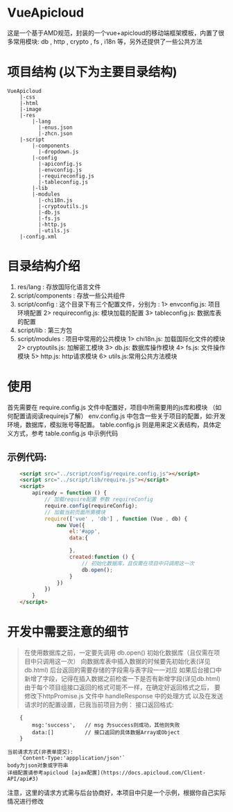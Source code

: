 # VueApicloud
这是一个基于AMD规范，封装的一个vue+apicloud的移动端框架模板，内置了很多常用模块: db , http , crypto , fs , i18n 等，另外还提供了一些公共方法

# 项目结构 (以下为主要目录结构)
```
VueApicloud
    |-css
    |-html
    |-image
    |-res
        |-lang
          |-enus.json
          |-zhcn.json
    |-script
        |-components
          |-dropdown.js
        |-config
          |-apiconfig.js
          |-envconfig.js
          |-requireconfig.js
          |-tableconfig.js
        |-lib
        |-modules
          |-chi18n.js
          |-cryptoutils.js
          |-db.js
          |-fs.js
          |-http.js
          |-utils.js
    |-config.xml
```

# 目录结构介绍

1. res/lang : 存放国际化语言文件
2. script/components : 存放一些公共组件
3. script/config :  这个目录下有三个配置文件，分别为 :
    1> envconfig.js: 项目环境配置
    2> requireconfig.js: 模块加载的配置
    3> tableconfig.js: 数据库表的配置
4. script/lib :  第三方包
5. script/modules : 项目中常用的公共模块
    1> chi18n.js: 加载国际化文件的模块
    2> cryptoutils.js: 加解密工模块
    3> db.js:   数据库操作模块
    4> fs.js:   文件操作模块
    5> http.js: http请求模块
    6> utils.js:常用公共方法模块

# 使用

首先需要在 require.config.js 文件中配置好，项目中所需要用的js库和模块 （如何配置请阅读requirejs了解）
env.config.js 中包含一些关于项目的配置，如:开发环境，数据库，模拟账号等配置。
table.config.js 则是用来定义表结构，具体定义方式，参考 table.config.js 中示例代码

## 示例代码:
    
```html
    <script src="../script/config/require.config.js"></script>
    <script src="../script/lib/require.js"></script>
    <script>
        apiready = function () {
            // 加载require配置 参数 requireConfig
            require.config(requireConfig);
            // 加载当前页面所需模块
            require(['vue' , 'db'] , function (Vue , db) {
                new Vue({
                    el:'#app',
                    data:{

                    },
                    created:function () {
                        // 初始化数据库，且仅需在项目中只调用这一次
                        db.open();
                    }
                })
            })
        }
    </script>  
```

# 开发中需要注意的细节

> 在使用数据库之前，一定要先调用 db.open() 初始化数据库（且仅需在项目中只调用这一次）
> 向数据库表中插入数据的时候要先初始化表(详见db.html)
> 后台返回的需要存储的字段需与表字段一一对应
> 如果后台接口中新增了字段，记得在插入数据之前检查一下是否有新增字段(详见db.html)
> 由于每个项目组接口返回的格式可能不一样，在确定好返回格式之后，
    要修改下httpPromise.js 文件中 handleResponse 中的处理方式
    以及在发送请求时的配置设置，已我当前项目为例：
    接口返回格式:
```
    {
        msg:'success',   // msg 为success则成功，其他则失败
        data:[]          // 接口返回的具体数据Array或Object
    }
```
    当前请求方式(非表单提交):
        `Content-Type:'appplication/json'`
    body为json对象或字符串
    详细配置请参考apicloud [ajax配置](https://docs.apicloud.com/Client-API/api#3)
   注意，这里的请求方式需与后台协商好，本项目中只是一个示例，根据你自己实际情况进行修改


